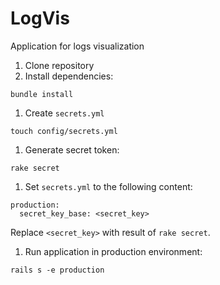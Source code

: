#   LogVis
Application for logs visualization

1. Clone repository
1. Install dependencies:

  ```
  bundle install
  ```

1. Create `secrets.yml`
  ```
  touch config/secrets.yml
  ```

1. Generate secret token:
  ```
  rake secret
  ```

1. Set `secrets.yml` to the following content:
  ```
  production:
    secret_key_base: <secret_key>
  ```
Replace `<secret_key>` with result of `rake secret`.

1. Run application in production environment: 

  ```
  rails s -e production
  ```
